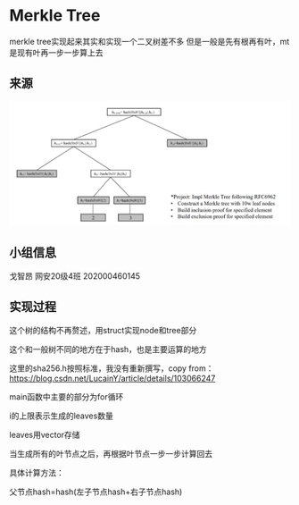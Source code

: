 Merkle Tree
====
merkle tree实现起来其实和实现一个二叉树差不多
但是一般是先有根再有叶，mt是现有叶再一步一步算上去

来源
----
![image](MT.png)

小组信息
----
戈智昂 网安20级4班 202000460145

实现过程
----
这个树的结构不再赘述，用struct实现node和tree部分

这个和一般树不同的地方在于hash，也是主要运算的地方

这里的sha256.h按照标准，我没有重新撰写，copy from：
https://blog.csdn.net/LucainY/article/details/103066247

main函数中主要的部分为for循环

i的上限表示生成的leaves数量

leaves用vector存储

当生成所有的叶节点之后，再根据叶节点一步一步计算回去

具体计算方法：

父节点hash=hash(左子节点hash+右子节点hash)
